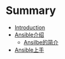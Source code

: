 # Summary

* [Introduction](README.md)
* [Ansible介绍](chapter1.md)
   * [Ansilbe的简介](ansilbede_jia_gou.md)
* [Ansible上手](ansibleshang_shou.md)

